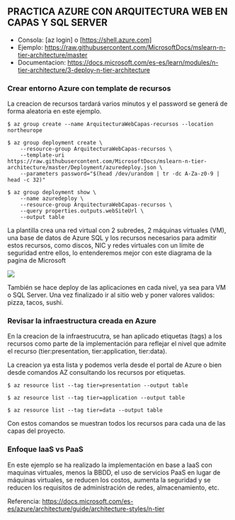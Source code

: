**PRACTICA AZURE CON ARQUITECTURA WEB EN CAPAS Y SQL SERVER**
-------------------------------------------------------------- 

- Consola: [az login] o [https://shell.azure.com]
- Ejemplo: https://raw.githubusercontent.com/MicrosoftDocs/mslearn-n-tier-architecture/master
- Documentacion: https://docs.microsoft.com/es-es/learn/modules/n-tier-architecture/3-deploy-n-tier-architecture

### Crear entorno Azure con template de recursos

La creacion de recursos tardará varios minutos y el password se generá de forma aleatoria en este ejemplo.

```
$ az group create --name ArquitecturaWebCapas-recursos --location northeurope

$ az group deployment create \
    --resource-group ArquitecturaWebCapas-recursos \
    --template-uri  https://raw.githubusercontent.com/MicrosoftDocs/mslearn-n-tier-architecture/master/Deployment/azuredeploy.json \
    --parameters password="$(head /dev/urandom | tr -dc A-Za-z0-9 | head -c 32)"

$ az group deployment show \
    --name azuredeploy \
    --resource-group ArquitecturaWebCapas-recursos \
    --query properties.outputs.webSiteUrl \
    --output table 
```

La plantilla crea una red virtual con 2 subredes, 2 máquinas virtuales (VM), una base de datos de Azure SQL y los recursos necesarios para admitir estos recursos, como discos, NIC y redes virtuales con un límite de seguridad entre ellos, lo entenderemos mejor con este diagrama de la pagina de Microsoft

![](https://docs.microsoft.com/es-es/learn/modules/n-tier-architecture/media/3-n-tier-deployment.svg)

También se hace deploy de las aplicaciones en cada nivel, ya sea para VM o SQL Server. 
Una vez finalizado ir al sitio web y poner valores validos: pizza, tacos, sushi.

### Revisar la infraestructura creada en Azure

En la creacion de la infraestrucutra, se han aplicado etiquetas (tags) a los recursos como parte de la implementación para reflejar el nivel que admite el recurso (tier:presentation, tier:application, tier:data). 

La creacion ya esta lista y podemos verla desde el portal de Azure o bien desde comandos AZ consultando los recursos por etiquetas.

```
$ az resource list --tag tier=presentation --output table

$ az resource list --tag tier=application --output table

$ az resource list --tag tier=data --output table
```

Con estos comandos se muestran  todos los recursos para cada una de las capas del proyecto.


### Enfoque IaaS vs PaaS

En este ejemplo se ha realizado la implementación en base a IaaS con maquinas virtuales, menos la BBDD, el uso de servicios PaaS en lugar de máquinas virtuales, se reducen los costos, aumenta la seguridad y se reducen los requisitos de administración de redes, almacenamiento, etc.


Referencia: https://docs.microsoft.com/es-es/azure/architecture/guide/architecture-styles/n-tier


